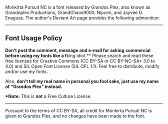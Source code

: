 Monkirta Pursuit NC is a font released by Grandos Plex, also known as
Grandoplex Productions, GrandChaos9000, Nipcen, and Jayvee D. Enaguas.  The
author's Deviant Art page provides the following admonition:

---

## Font Usage Policy

**Don't post the comment, message and e-mail for asking commercial before using
my fonts like a f**king idiot.** Please search and read these free licenses for
Creative Commons (CC BY-SA or CC BY-NC-SA\* 3.0 to 4.0) and SIL Open Font
License (SIL OFL 1.1). Feel free to distribute, modify and/or use my fonts.

Also, **don't tell my real name in personal you fool sake, just use my name of
"Grandos Plex" instead.**

**\*Note:** This is **not** a Free Culture License.

---

Pursuant to the terms of CC BY-SA, all credit for Monkirta Pursuit NC is given
to Grandos Plex, and no changes have been made to the font.

